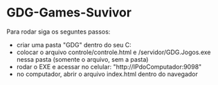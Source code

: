 # GDG-Games-Suvivor


Para rodar siga os seguntes passos:

- criar uma pasta "GDG" dentro do seu C:
- colocar o arquivo controle/controle.html e /servidor/GDG.Jogos.exe nessa pasta (somente o arquivo, sem a pasta)
- rodar o EXE e acessar no celular: "http://IPdoComputador:9098"
- no computador, abrir o arquivo index.html dentro do navegador
